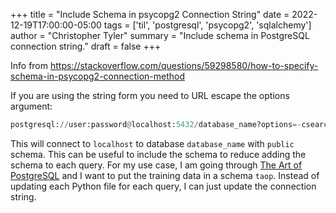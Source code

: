 +++
title = "Include Schema in psycopg2 Connection String"
date = 2022-12-19T17:00:00-05:00
tags = ['til', 'postgresql', 'psycopg2', 'sqlalchemy']
author = "Christopher Tyler"
summary = "Include schema in PostgreSQL connection string."
draft = false
+++

Info from
https://stackoverflow.com/questions/59298580/how-to-specify-schema-in-psycopg2-connection-method

If you are using the string form you need to URL escape the options argument:

```python
postgresql://user:password@localhost:5432/database_name?options=-csearch_path%3Ddbo,public
```

This will connect to `localhost` to database `database_name` with `public`
schema.
This can be useful to include the schema to reduce adding the schema to each
query.
For my use case, I am going through
[The Art of PostgreSQL](https://theartofpostgresql.com/) and I want to put the
training data in a schema `taop`.
Instead of updating each Python file for each query, I can just update the
connection string.

